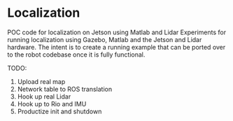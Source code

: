 # Localization
POC code for localization on Jetson using Matlab and Lidar
Experiments for running localization using Gazebo, Matlab and the Jetson and Lidar hardware. 
The intent is to create a running example that can be ported over to the robot codebase once it is fully functional.

TODO:
1. Upload real map
2. Network table to ROS translation
3. Hook up real Lidar
4. Hook up to Rio and IMU
5. Productize init and shutdown

